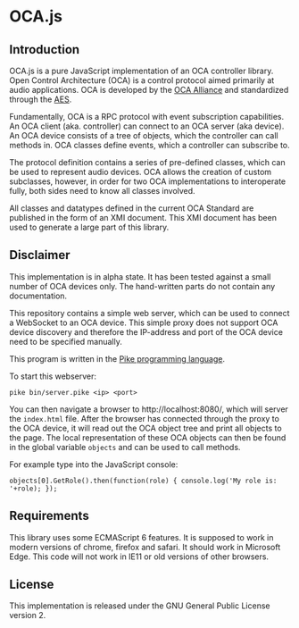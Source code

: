 # OCA.js

## Introduction

OCA.js is a pure JavaScript implementation of an OCA controller library.
Open Control Architecture (OCA) is a control protocol aimed primarily at
audio applications. OCA is developed by the [OCA Alliance](http://ocaalliance.com/)
and standardized through the [AES](http://www.aes.org/publications/standards/search.cfm?docID=101).

Fundamentally, OCA is a RPC protocol with event subscription capabilities.
An OCA client (aka. controller) can connect to an OCA server (aka device).
An OCA device consists of a tree of objects, which the controller can call
methods in. OCA classes define events, which a controller can subscribe to.

The protocol definition contains a series of pre-defined classes, which can
be used to represent audio devices. OCA allows the creation of custom subclasses,
however, in order for two OCA implementations to interoperate fully, both sides
need to know all classes involved.

All classes and datatypes defined in the
current OCA Standard are published in the form of an XMI document. This XMI
document has been used to generate a large part of this library.

## Disclaimer

This implementation is in alpha state. It has been tested against a
small number of OCA devices only. The hand-written parts do not contain any
documentation.

This repository contains a simple web server, which can be used to connect a
WebSocket to an OCA device. This simple proxy does not support OCA device discovery and
therefore the IP-address and port of the OCA device need to be specified manually.

This program is written in the [Pike programming language](http://pike.lysator.liu.se/).

To start this webserver:

    pike bin/server.pike <ip> <port>

You can then navigate a browser to http://localhost:8080/, which will server the `index.html` file.
After the browser has connected through the proxy to the OCA device, it will read out the OCA object
tree and print all objects to the page.
The local representation of these OCA objects can then be found in the global variable `objects` and 
can be used to call methods.

For example type into the JavaScript console:

    objects[0].GetRole().then(function(role) { console.log('My role is: '+role); });

## Requirements

This library uses some ECMAScript 6 features. It is supposed to work in modern
versions of chrome, firefox and safari. It should work in Microsoft Edge.
This code will not work in IE11 or old versions of other browsers.

## License

This implementation is released under the GNU General Public License version 2.
